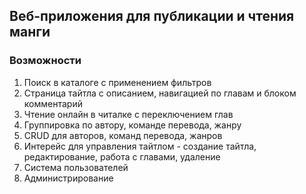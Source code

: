 ## Веб-приложения для публикации и чтения манги

### Возможности
 1. Поиск в каталоге с применением фильтров
 2. Страница тайтла с описанием, навигацией по главам и блоком комментарий
 3. Чтение онлайн в читалке с переключением глав
 4. Группировка по автору, команде перевода, жанру
 5. CRUD для авторов, команд перевода, жанров
 6. Интерейс для управления тайтлом - создание тайтла, редактирование, работа с главами, удаление
 7. Система пользователей
 8. Администрирование
